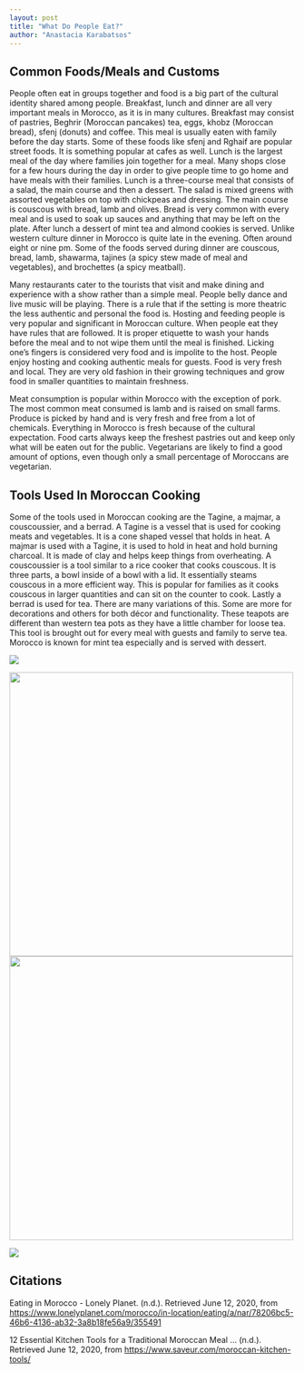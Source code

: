 ```yaml
---
layout: post
title: "What Do People Eat?"
author: "Anastacia Karabatsos"
---
```


## Common Foods/Meals and Customs

People often eat in groups together and food is a big part of the cultural identity shared among people. Breakfast,
lunch and dinner are all very important meals in Morocco, as it is in many cultures. Breakfast may consist of pastries,
Beghrir (Moroccan pancakes) tea, eggs, khobz (Moroccan bread), sfenj (donuts) and coffee. This meal is usually eaten
with family before the day starts. Some of these foods like sfenj and Rghaif are popular street foods. It is something
popular at cafes as well. Lunch is the largest meal of the day where families join together for a meal. Many shops close
for a few hours during the day in order to give people time to go home and have meals with their families. Lunch is a
three-course meal that consists of a salad, the main course and then a dessert. The salad is mixed greens with assorted
vegetables on top with chickpeas and dressing. The main course is couscous with bread, lamb and olives. Bread is very
common with every meal and is used to soak up sauces and anything that may be left on the plate. After lunch a dessert
of mint tea and almond cookies is served. Unlike western culture dinner in Morocco is quite late in the evening. Often
around eight or nine pm. Some of the foods served during dinner are couscous, bread, lamb, shawarma, tajines (a spicy
stew made of meal and vegetables), and brochettes (a spicy meatball).

Many restaurants cater to the tourists that visit and make dining and experience with a show rather than a simple meal.
People belly dance and live music will be playing. There is a rule that if the setting is more theatric the less
authentic and personal the food is. Hosting and feeding people is very popular and significant in Moroccan culture. When
people eat they have rules that are followed. It is proper etiquette to wash your hands before the meal and to not wipe
them until the meal is finished. Licking one’s fingers is considered very food and is impolite to the host. People enjoy
hosting and cooking authentic meals for guests. Food is very fresh and local. They are very old fashion in their growing
techniques and grow food in smaller quantities to maintain freshness.

Meat consumption is popular within Morocco with the exception of pork. The most common meat consumed is lamb and is
raised on small farms. Produce is picked by hand and is very fresh and free from a lot of chemicals. Everything in
Morocco is fresh because of the cultural expectation. Food carts always keep the freshest pastries out and keep only
what will be eaten out for the public. Vegetarians are likely to find a good amount of options, even though only a small
percentage of Moroccans are vegetarian.

## Tools Used In Moroccan Cooking

Some of the tools used in Moroccan cooking are the Tagine, a majmar, a couscoussier, and a berrad. A Tagine is a vessel
that is used for cooking meats and vegetables. It is a cone shaped vessel that holds in heat. A majmar is used with a
Tagine, it is used to hold in heat and hold burning charcoal. It is made of clay and helps keep things from overheating.
A couscoussier is a tool similar to a rice cooker that cooks couscous. It is three parts, a bowl inside of a bowl with a
lid. It essentially steams couscous in a more efficient way. This is popular for families as it cooks couscous in larger
quantities and can sit on the counter to cook. Lastly a berrad is used for tea. There are many variations of this. Some
are more for decorations and others for both décor and functionality. These teapots are different than western tea pots
as they have a little chamber for loose tea. This tool is brought out for every meal with guests and family to serve
tea. Morocco is known for mint tea especially and is served with dessert.

![](https://www.thespruceeats.com/thmb/s6a-XdVYa5JADXfj45yKlf503So=/2000x1125/smart/filters:no_upscale()/MoroccanChickenTagine-GettyImages-139833254-5934d44c3df78c08abc6c176.jpg)

<img src="https://images-na.ssl-images-amazon.com/images/I/715M6NkUVbL._AC_SL1500_.jpg" height="500px">

<img src="https://www.cdiscount.com/pdt2/1/6/3/1/700x700/neu8681438505163/rw/haut-gamme-couscoussier-vapeur-turbo-induction-pie.jpg" height="500px">

![](https://indabaxmorocco.github.io/img/break.jpg)

## Citations

Eating in Morocco - Lonely Planet. (n.d.). Retrieved June 12, 2020, from
<https://www.lonelyplanet.com/morocco/in-location/eating/a/nar/78206bc5-46b6-4136-ab32-3a8b18fe56a9/355491>

12 Essential Kitchen Tools for a Traditional Moroccan Meal ... (n.d.). Retrieved June 12, 2020, from
<https://www.saveur.com/moroccan-kitchen-tools/>
